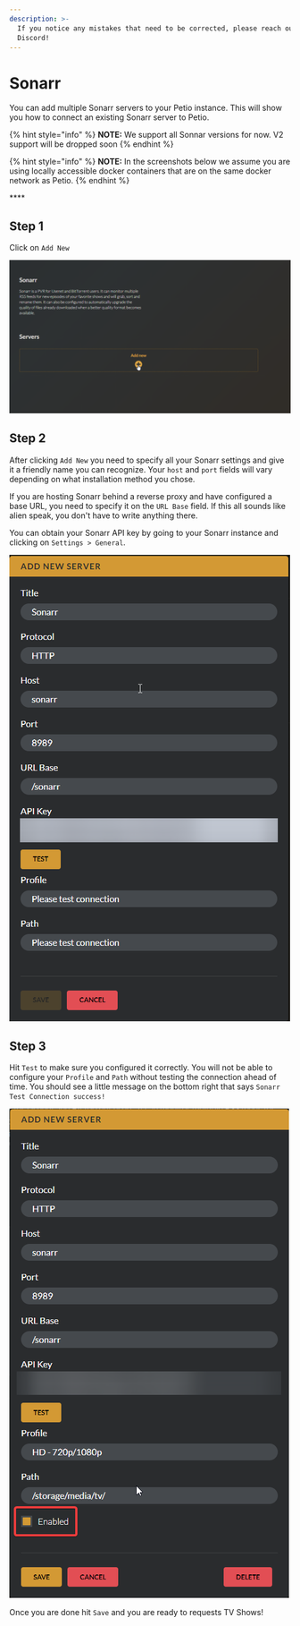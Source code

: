 ```yaml
---
description: >-
  If you notice any mistakes that need to be corrected, please reach out on
  Discord!
---
```


# Sonarr

You can add multiple Sonarr servers to your Petio instance. This will show you how to connect an existing Sonarr server to Petio.

{% hint style="info" %}
**NOTE:** We support all Sonnar versions for now. V2 support will be dropped soon
{% endhint %}

{% hint style="info" %}
**NOTE:** In the screenshots below we assume you are using locally accessible docker containers that are on the same docker network as Petio.
{% endhint %}

\*\*\*\*

## Step 1

Click on `Add New`

![](../.gitbook/assets/sonarr_setup_1.png)

## Step 2

After clicking `Add New` you need to specify all your Sonarr settings and give it a friendly name you can recognize. Your `host` and `port` fields will vary depending on what installation method you chose.

If you are hosting Sonarr behind a reverse proxy and have configured a base URL, you need to specify it on the `URL Base` field. If this all sounds like alien speak, you don't have to write anything there.

You can obtain your Sonarr API key by going to your Sonarr instance and clicking on `Settings > General`.

![](../.gitbook/assets/sonarr_setup_2.png)

## Step 3

Hit `Test` to make sure you configured it correctly. You will not be able to configure your `Profile` and `Path` without testing the connection ahead of time. You should see a little message on the bottom right that says `Sonarr Test Connection success!`

![](../.gitbook/assets/sonarr_setup_3.png)

Once you are done hit `Save` and you are ready to requests TV Shows!

